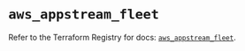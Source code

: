 # `aws_appstream_fleet`

Refer to the Terraform Registry for docs: [`aws_appstream_fleet`](https://registry.terraform.io/providers/hashicorp/aws/6.11.0/docs/resources/appstream_fleet).
